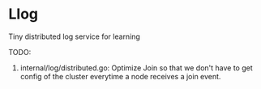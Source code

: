 # Llog
Tiny distributed log service for learning

TODO:
1. internal/log/distributed.go: Optimize Join so that we don't have to get config of the cluster everytime a node receives a join event.